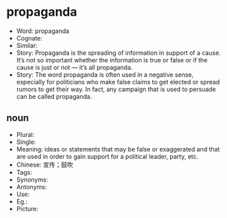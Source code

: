 # propaganda

- Word: propaganda
- Cognate: 
- Similar: 
- Story: Propaganda is the spreading of information in support of a cause. It’s not so important whether the information is true or false or if the cause is just or not — it’s all propaganda.
- Story: The word propaganda is often used in a negative sense, especially for politicians who make false claims to get elected or spread rumors to get their way. In fact, any campaign that is used to persuade can be called propaganda.

## noun

- Plural: 
- Single: 
- Meaning: ideas or statements that may be false or exaggerated and that are used in order to gain support for a political leader, party, etc.
- Chinese: 宣传；鼓吹
- Tags: 
- Synonyms: 
- Antonyms: 
- Use: 
- Eg.: 
- Picture: 

